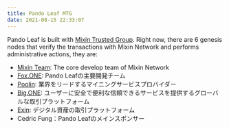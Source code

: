 ```yaml
---
title: Pando Leaf MTG
date: 2021-08-15 22:33:07
---
```


Pando Leaf is built with [Mixin Trusted Group](https://developers.mixin.one/document/mainnet/mtg). Right now, there are 6 genesis nodes that verify the transactions with Mixin Network and performs administrative actions, they are:

- [Mixin Team](https://mixin.one/): The core develop team of Mixin Network
- [Fox.ONE](https://fox.one/): Pando Leafの主要開発チーム
- [Poolin](https://poolin.com/): 業界をリードするマイニングサービスプロバイダー
- [Big.ONE](https://big.one/): ユーザーに安全で便利な信頼できるサービスを提供するグローバルな取引プラットフォーム
- [Exin](https://www.exin.one/): デジタル資産の取引プラットフォーム
- Cedric Fung：Pando Leafのメインスポンサー
